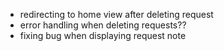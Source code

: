 - redirecting to home view after deleting request
- error handling when deleting requests??
- fixing bug when displaying request note